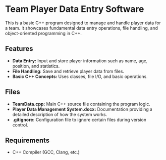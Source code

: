 # Team Player Data Entry Software

This is a basic C++ program designed to manage and handle player data for a team. It showcases fundamental data entry operations, file handling, and object-oriented programming in C++.

## Features

- **Data Entry:** Input and store player information such as name, age, position, and statistics.
- **File Handling:** Save and retrieve player data from files.
- **Basic C++ Concepts:** Uses classes, file I/O, and basic operations.
  
## Files

- **TeamData.cpp:** Main C++ source file containing the program logic.
- **Player Data Management System.docx:** Documentation providing a detailed description of how the system works.
- **.gitignore:** Configuration file to ignore certain files during version control.

## Requirements

- C++ Compiler (GCC, Clang, etc.)
